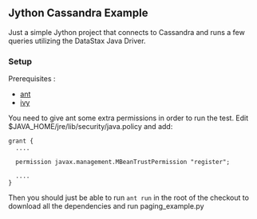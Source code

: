 ## Jython Cassandra Example

Just a simple Jython project that connects to Cassandra and runs a few queries utilizing the DataStax Java Driver.

### Setup

Prerequisites :

 * [ant](https://ant.apache.org)
 * [ivy](https://ant.apache.org/ivy/)

You need to give ant some extra permissions in order to run the test. Edit $JAVA_HOME/jre/lib/security/java.policy and add:

    grant {
      ....

      permission javax.management.MBeanTrustPermission "register"; 

      ....
    }


Then you should just be able to run `ant run` in the root of the checkout to download all the dependencies and run paging_example.py
